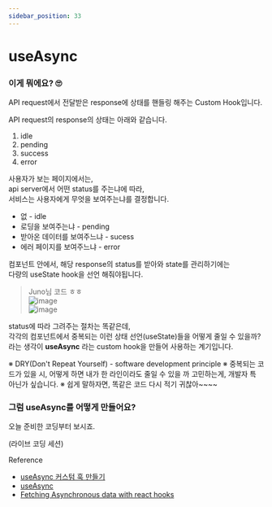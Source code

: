 ```yaml
---
sidebar_position: 33
---
```

# useAsync 

### 이게 뭐에요? 🙄
API request에서 전달받은 response에 상태를 핸들링 해주는 Custom Hook입니다.

API request의 response의 상태는 아래와 같습니다.
1. idle
2. pending
3. success 
4. error

사용자가 보는 페이지에서는,  
api server에서 어떤 status를 주는냐에 따라,  
서비스는 사용자에게 무엇을 보여주는냐를 결정합니다.  

- 없 - idle
- 로딩을 보여주는냐 - pending
- 받아온 데이터를 보여주느냐 - sucess
- 에러 페이지를 보여주느냐 - error

컴포넌트 안에서, 해당 response의 status를 받아와 state를 관리하기에는  
다량의 useState hook을 선언 해줘야됩니다.

> Juno님 코드 ㅎㅎ  
![image](https://user-images.githubusercontent.com/77006427/113883643-4e39e500-97f9-11eb-9e11-d4c037dda8c4.png)  
![image](https://user-images.githubusercontent.com/77006427/113884107-affa4f00-97f9-11eb-870f-45fa8d46ed45.png)  


status에 따라 그려주는 절차는 똑같은데,   
각각의 컴포넌트에서 중복되는 이런 상태 선언(useState)들을 어떻게 줄일 수 있을까?  
라는 생각이 **useAsync** 라는 custom hook을 만들어 사용하는 계기입니다.  

※ DRY(Don't Repeat Yourself) - software development principle
※ 중복되는 코드가 있을 시, 어떻게 하면 내가 한 라인이라도 줄일 수 있을 까 고민하는게, 개발자 특 아닌가 싶습니다.
※ 쉽게 말하자면, 똑같은 코드 다시 적기 귀찮아~~~~


### 그럼 useAsync를 어떻게 만들어요?

오늘 준비한 코딩부터 보시죠.

(라이브 코딩 세션)


Reference
- [useAsync 커스텀 훅 만들기](https://react.vlpt.us/integrate-api/03-useAsync.html) 
- [useAsync](https://react.vlpt.us/integrate-api/03-useAsync.html)
- [Fetching Asynchronous data with react hooks](https://polvara.me/posts/fetching-asynchronous-data-with-react-hooks)

